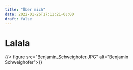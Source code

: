 ```yaml
---
title: "Über mich"
date: 2022-01-26T17:11:21+01:00
draft: false
---
```


# Lalala

{{< figure src="Benjamin_Schweighofer.JPG" alt="Benjamin Schweighofer">}}